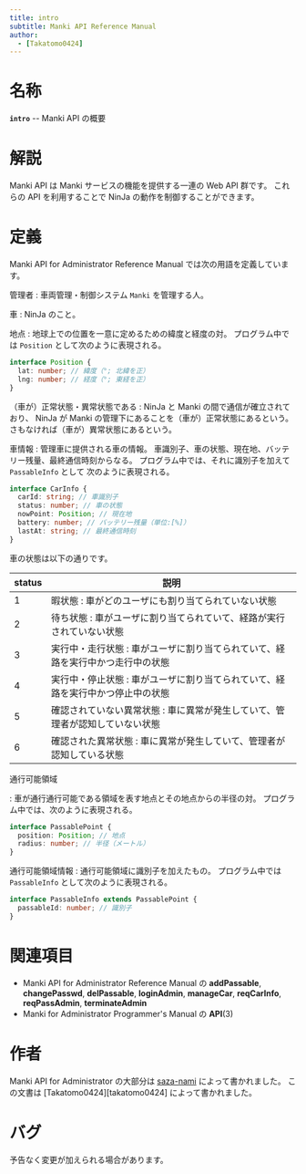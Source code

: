 ```yaml
---
title: intro
subtitle: Manki API Reference Manual
author:
  - [Takatomo0424]
---
```

# 名称

**`intro`** -- Manki API の概要

# 解説

Manki API は Manki サービスの機能を提供する一連の Web API 群です。
これらの API を利用することで NinJa の動作を制御することができます。

# 定義

Manki API for Administrator Reference Manual では次の用語を定義しています。

管理者
: 車両管理・制御システム `Manki` を管理する人。

車
: NinJa のこと。

地点
: 地球上での位置を一意に定めるための緯度と経度の対。
プログラム中では `Position` として次のように表現される。

```ts
interface Position {
  lat: number; // 緯度（°; 北緯を正）
  lng: number; // 経度（°; 東経を正）
}
```

（車が）正常状態・異常状態である
: NinJa と Manki の間で通信が確立されており、
NinJa が Manki の管理下にあることを（車が）正常状態にあるという。
さもなければ（車が）異常状態にあるという。

車情報
: 管理車に提供される車の情報。
車識別子、車の状態、現在地、バッテリー残量、最終通信時刻からなる。
プログラム中では、それに識別子を加えて `PassableInfo` として
次のように表現される。

```ts
interface CarInfo {
  carId: string; // 車識別子
  status: number; // 車の状態
  nowPoint: Position; // 現在地
  battery: number; // バッテリー残量（単位:[%]）
  lastAt: string; // 最終通信時刻
}
```

車の状態は以下の通りです。

| status | 説明                                                                            |
| ------ | ------------------------------------------------------------------------------- |
| 1      | 暇状態 : 車がどのユーザにも割り当てられていない状態                             |
| 2      | 待ち状態 : 車がユーザに割り当てられていて、経路が実行されていない状態           |
| 3      | 実行中・走行状態 : 車がユーザに割り当てられていて、経路を実行中かつ走行中の状態 |
| 4      | 実行中・停止状態 : 車がユーザに割り当てられていて、経路を実行中かつ停止中の状態 |
| 5      | 確認されていない異常状態 : 車に異常が発生していて、管理者が認知していない状態   |
| 6      | 確認された異常状態 : 車に異常が発生していて、管理者が認知している状態           |

通行可能領域

: 車が通行通行可能である領域を表す地点とその地点からの半径の対。
プログラム中では、次のように表現される。

```typescript
interface PassablePoint {
  position: Position; // 地点
  radius: number; // 半径（メートル）
}
```

通行可能領域情報
: 通行可能領域に識別子を加えたもの。
プログラム中では `PassableInfo` として次のように表現される。

```ts
interface PassableInfo extends PassablePoint {
  passableId: number; // 識別子
}
```

# 関連項目

- Manki API for Administrator Reference Manual の **addPassable**, **changePasswd**, **delPassable**,
  **loginAdmin**, **manageCar**, **reqCarInfo**, **reqPassAdmin**,
  **terminateAdmin**
- Manki for Administrator Programmer's Manual の **API**(3)

# 作者

Manki API for Administrator の大部分は [saza-nami][saza-nami] によって書かれました。
この文書は [Takatomo0424][takatomo0424] によって書かれました。

# バグ

予告なく変更が加えられる場合があります。

[saza-nami]: https://github.com/saza-nami
[kusaremkn]: https://github.com/KusaReMKN
